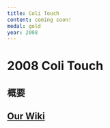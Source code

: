 ```yaml
---
title: Coli Touch
content: coming soon!
medal: gold
year: 2008
---
```

# 2008 Coli Touch

## 概要

## [Our Wiki](https://2008.igem.org/Team:Tokyo_Tech)